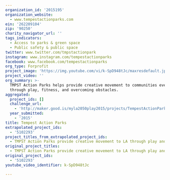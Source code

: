 ```yaml
---
organization_id: '2015195'
organization_website:
  - www.tempestactionparks.com
ein: '262209104'
zip: '90250'
charity_navigator_url: ''
tags_indicators:
  - Access to parks & green space
  - Public safety & public space
twitter: www.twitter.com/tmpstactionpark
instagram: www.instagram.com/tempestactionparks
facebook: www.facebook.com/tempestactionparks
org_type: Forprofit
project_image: 'https://img.youtube.com/vi/k-SpD948tJc/maxresdefault.jpg'
project_video: ''
org_summary: >-
  TMPST Action Parks helps provide creative movement to communities everywhere
  through play, fitness, and overcoming obstacles.
aggregated:
  project_ids: []
  challenge_url:
    - 'http://maker.good.is/myla2050play2015/projects/TempestActionParks.html'
  year_submitted:
    - '2015'
title: Tempest Action Parks
extrapolated_project_ids:
  - '5102293'
project_titles_from_extrapolated_project_ids:
  - TMPST Action Parks provide creative movement to LA through play and fitness
original_project_titles:
  - TMPST Action Parks provide creative movement to LA through play and fitness
original_project_ids:
  - '5102293'
youtube_video_identifier: k-SpD948tJc

---
```

